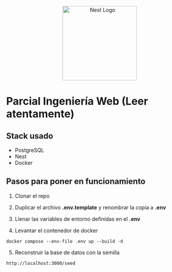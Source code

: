 <p align="center">
  <a href="http://nestjs.com/" target="blank"><img src="https://nestjs.com/img/logo-small.svg" width="200" alt="Nest Logo" /></a>
</p>


# Parcial Ingeniería Web (Leer atentamente)

## Stack usado
* PostgreSQL
* Nest
* Docker

## Pasos para poner en funcionamiento

1. Clonar el repo

2. Duplicar el archivo __.env.template__ y renombrar la copia a __.env__

3. Llenar las variables de entorno definidas en el __.env__

4. Levantar el contenedor de docker
```
docker compose --env-file .env up --build -d
```

5. Reconstruir la base de datos con la semilla
```
http://localhost:3000/seed 
```